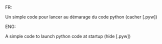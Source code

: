 FR:

Un simple code pour lancer au démarage du code python (cacher [.pyw])

ENG:

A simple code to launch python code at startup (hide [.pyw])
